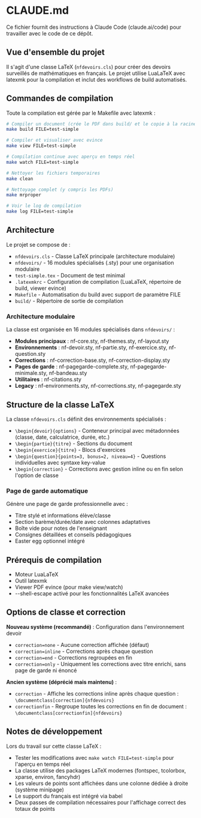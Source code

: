 # CLAUDE.md

Ce fichier fournit des instructions à Claude Code (claude.ai/code) pour travailler avec le code de ce dépôt.

## Vue d'ensemble du projet

Il s'agit d'une classe LaTeX (`nfdevoirs.cls`) pour créer des devoirs surveillés de mathématiques en français. Le projet utilise LuaLaTeX avec latexmk pour la compilation et inclut des workflows de build automatisés.

## Commandes de compilation

Toute la compilation est gérée par le Makefile avec latexmk :

```bash
# Compiler un document (crée le PDF dans build/ et le copie à la racine)
make build FILE=test-simple

# Compiler et visualiser avec evince
make view FILE=test-simple

# Compilation continue avec aperçu en temps réel
make watch FILE=test-simple

# Nettoyer les fichiers temporaires
make clean

# Nettoyage complet (y compris les PDFs)
make mrproper

# Voir le log de compilation
make log FILE=test-simple
```

## Architecture

Le projet se compose de :

- `nfdevoirs.cls` - Classe LaTeX principale (architecture modulaire)
- `nfdevoirs/` - 16 modules spécialisés (.sty) pour une organisation modulaire
- `test-simple.tex` - Document de test minimal
- `.latexmkrc` - Configuration de compilation (LuaLaTeX, répertoire de build, viewer evince)
- `Makefile` - Automatisation du build avec support de paramètre FILE
- `build/` - Répertoire de sortie de compilation

### Architecture modulaire

La classe est organisée en 16 modules spécialisés dans `nfdevoirs/` :
- **Modules principaux** : nf-core.sty, nf-themes.sty, nf-layout.sty
- **Environnements** : nf-devoir.sty, nf-partie.sty, nf-exercice.sty, nf-question.sty
- **Corrections** : nf-correction-base.sty, nf-correction-display.sty
- **Pages de garde** : nf-pagegarde-complete.sty, nf-pagegarde-minimale.sty, nf-bandeau.sty
- **Utilitaires** : nf-citations.sty
- **Legacy** : nf-environments.sty, nf-corrections.sty, nf-pagegarde.sty

## Structure de la classe LaTeX

La classe `nfdevoirs.cls` définit des environnements spécialisés :

- `\begin{devoir}{options}` - Conteneur principal avec métadonnées (classe, date, calculatrice, durée, etc.)
- `\begin{partie}{titre}` - Sections du document
- `\begin{exercice}{titre}` - Blocs d'exercices
- `\begin{question}{points=3, bonus=2, niveau=4}` - Questions individuelles avec syntaxe key-value
- `\begin{correction}` - Corrections avec gestion inline ou en fin selon l'option de classe

### Page de garde automatique

Génère une page de garde professionnelle avec :
- Titre stylé et informations élève/classe
- Section barème/durée/date avec colonnes adaptatives
- Boîte vide pour notes de l'enseignant
- Consignes détaillées et conseils pédagogiques
- Easter egg optionnel intégré

## Prérequis de compilation

- Moteur LuaLaTeX
- Outil latexmk
- Viewer PDF evince (pour make view/watch)
- --shell-escape activé pour les fonctionnalités LaTeX avancées

## Options de classe et correction

**Nouveau système (recommandé)** : Configuration dans l'environnement devoir
- `correction=none` - Aucune correction affichée (défaut)
- `correction=inline` - Corrections après chaque question
- `correction=end` - Corrections regroupées en fin
- `correction=only` - Uniquement les corrections avec titre enrichi, sans page de garde ni énoncé

**Ancien système (déprécié mais maintenu)** :
- `correction` - Affiche les corrections inline après chaque question : `\documentclass[correction]{nfdevoirs}`
- `correctionfin` - Regroupe toutes les corrections en fin de document : `\documentclass[correctionfin]{nfdevoirs}`

## Notes de développement

Lors du travail sur cette classe LaTeX :
- Tester les modifications avec `make watch FILE=test-simple` pour l'aperçu en temps réel
- La classe utilise des packages LaTeX modernes (fontspec, tcolorbox, xparse, environ, fancyhdr)
- Les valeurs de points sont affichées dans une colonne dédiée à droite (système minipage)
- Le support du français est intégré via babel
- Deux passes de compilation nécessaires pour l'affichage correct des totaux de points
